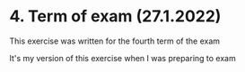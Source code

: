 # 4. Term of exam (27.1.2022)

This exercise was written for the fourth term of the exam

It's my version of this exercise when I was preparing to exam
